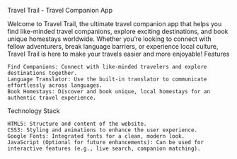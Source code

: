 Travel Trail - Travel Companion App

Welcome to Travel Trail, the ultimate travel companion app that helps you find like-minded travel companions, explore exciting destinations, and book unique homestays worldwide. Whether you’re looking to connect with fellow adventurers, break language barriers, or experience local culture, Travel Trail is here to make your travels easier and more enjoyable!
Features

    Find Companions: Connect with like-minded travelers and explore destinations together.
    Language Translator: Use the built-in translator to communicate effortlessly across languages.
    Book Homestays: Discover and book unique, local homestays for an authentic travel experience.

Technology Stack

    HTML5: Structure and content of the website.
    CSS3: Styling and animations to enhance the user experience.
    Google Fonts: Integrated fonts for a clean, modern look.
    JavaScript (Optional for future enhancements): Can be used for interactive features (e.g., live search, companion matching).

